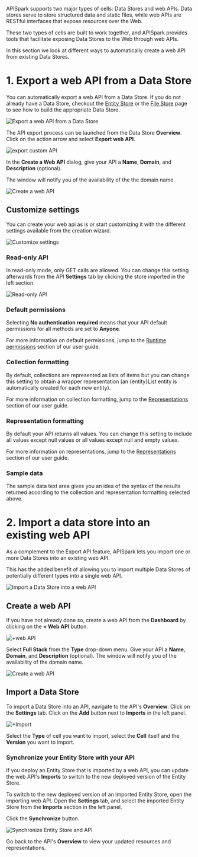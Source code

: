 
APISpark supports two major types of cells: Data Stores and web APIs. Data stores serve to store structured data and static files, while web APIs are RESTful interfaces that expose resources over the Web.

These two types of cells are built to work together, and APISpark provides tools that facilitate exposing Data Stores to the Web through web APIs.

In this section we look at different ways to automatically create a web API from existing Data Stores.

# 1. Export a web API from a Data Store

You can automatically export a web API from a Data Store. If you do not already have a Data Store, checkout the [Entity Store](/technical-resources/apispark/guide/store/entity-stores/model-data "Entity Store") or the [File Store](/technical-resources/apispark/guide/store/file-stores "File Store") page to see how to build the appropriate Data Store.

![Export a web API from a Data Store](images/entity-store-to-api.jpg "Export a web API from a Data Store")

The API export process can be launched from the Data Store **Overview**. Click on the action arrow and select **Export web API**.

![export custom API](images/export-from-store.jpg "export custom API")

In the **Create a Web API** dialog, give your API a **Name**, **Domain**, and **Description** (optional).

The window will notify you of the availability of the the domain name.

![Create a web API](images/export-api.jpg "Create a web API")

## Customize settings

You can create your web api as is or start customizing it with the different settings available from the creation wizard.

![Customize settings](images/customize-settings.jpg "Customize settings")

### Read-only API
In read-only mode, only GET calls are allowed.
You can change this setting afterwards from the API **Settings** tab by clicking the store imported in the left section.

![Read-only API](images/read-only-api.jpg "Read-only API")

### Default permissions
Selecting **No authentication required** means that your API default permissions for all methods are set to **Anyone**.

For more information on default permissions, jump to the [Runtime permissions](/technical-resources/apispark/guide/publish/secure/runtime-permissions "Runtime permissions") section of our user guide.

### Collection formatting

By default, collections are represented as lists of items but you can change this setting to obtain a wrapper representation (an {entity}List entity is automatically created for each new entity).

For more information on collection formatting, jump to the [Representations](/technical-resources/apispark/guide/create/edit/representations "Representations") section of our user guide.

### Representation formatting
By default your API returns all values. You can change this setting to include all values except null values or all values except null and empty values.

For more information on representations, jump to the [Representations](/technical-resources/apispark/guide/create/edit/representations "Representations") section of our user guide.

### Sample data
The sample data text area gives you an idea of the syntax of the results returned according to the collection and representation formatting selected above.

# 2. Import a data store into an existing web API

As a complement to the Export API feature, APISpark lets you import one or more Data Stores into an existing web API.

This has the added benefit of allowing you to import multiple Data Stores of potentially different types into a single web API.  

![Import a Data Store into a web API](images/api-imports-entity-store.jpg "Import a Data Store into a web API")

## Create a web API

If you have not already done so, create a web API from the **Dashboard** by clicking on the **+ Web API** button.

![+web API](images/web-api.jpg "+web API")

Select **Full Stack** from the **Type** drop-down menu. Give your API a **Name**, **Domain**, and **Description** (optional).
The window will notify you of the availability of the domain name.

![Create a web API](images/createapi.png "Create a web API")


## Import a Data Store

To import a Data Store into an API, navigate to the API's **Overview**. Click on the **Settings** tab. Click on the **Add** button next to **Imports** in the left panel.

![+Import](images/import-entity-store.jpg "+Import")

Select the **Type** of cell you want to import, select the **Cell** itself and the **Version** you want to import.

<!--
### Generate resources and representations

Once you have imported a Data Store into a web API, you can automatically generate resources and representations that map to the entities in the imported Data Store.

Select an import from the left panel of the API's **Settings** tab, and click on the **Add** button to generate new resources and representations.

![Generate Resources](images/generateResources.png "Generate Resources")

If you update your Data Store, you can update the API's corresponding resources and representations by clicking on the **Update** button in the same window.
-->

### <a class="anchor" name="synchronize"></a>Synchronize your Entity Store with your API

If you deploy an Entity Store that is imported by a web API, you can update the web API's **Imports** to switch to the new deployed version of the Entity Store.

To switch to the new deployed version of an imported Entity Store, open the importing web API. Open the **Settings** tab, and select the imported Entity Store from the **Imports** section in the left panel.

Click the **Synchronize** button.

![Synchronize Entity Store and API](images/synchronize-button.jpg "Synchronize Entity Store and API")

Go back to the API's **Overview** to view your updated resources and representations.
